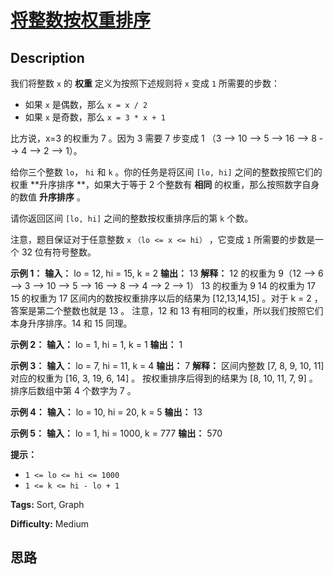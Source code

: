 # [将整数按权重排序][title]

## Description

我们将整数 `x` 的 **权重** 定义为按照下述规则将 `x` 变成 `1` 所需要的步数：

  * 如果 `x` 是偶数，那么 `x = x / 2`
  * 如果 `x` 是奇数，那么 `x = 3 * x + 1`

比方说，x=3 的权重为 7 。因为 3 需要 7 步变成 1 （3 --> 10 --> 5 --> 16 --> 8 --> 4 --> 2 -->
1）。

给你三个整数 `lo`， `hi` 和 `k` 。你的任务是将区间 `[lo, hi]` 之间的整数按照它们的权重  **升序排序  **，如果大于等于 2
个整数有  **相同**  的权重，那么按照数字自身的数值  **升序排序**  。

请你返回区间 `[lo, hi]` 之间的整数按权重排序后的第 `k` 个数。

注意，题目保证对于任意整数 `x` `（lo <= x <= hi）` ，它变成 `1` 所需要的步数是一个 32 位有符号整数。



**示例 1：**
            **输入：** lo = 12, hi = 15, k = 2    **输出：** 13    **解释：** 12 的权重为 9（12 --> 6 --> 3 --> 10 --> 5 --> 16 --> 8 --> 4 --> 2 --> 1）    13 的权重为 9    14 的权重为 17    15 的权重为 17    区间内的数按权重排序以后的结果为 [12,13,14,15] 。对于 k = 2 ，答案是第二个整数也就是 13 。    注意，12 和 13 有相同的权重，所以我们按照它们本身升序排序。14 和 15 同理。    

**示例 2：**
            **输入：** lo = 1, hi = 1, k = 1    **输出：** 1    

**示例 3：**
            **输入：** lo = 7, hi = 11, k = 4    **输出：** 7    **解释：** 区间内整数 [7, 8, 9, 10, 11] 对应的权重为 [16, 3, 19, 6, 14] 。    按权重排序后得到的结果为 [8, 10, 11, 7, 9] 。    排序后数组中第 4 个数字为 7 。    

**示例 4：**
            **输入：** lo = 10, hi = 20, k = 5    **输出：** 13    

**示例 5：**
            **输入：** lo = 1, hi = 1000, k = 777    **输出：** 570    



**提示：**

  * `1 <= lo <= hi <= 1000`
  * `1 <= k <= hi - lo + 1`


**Tags:** Sort, Graph

**Difficulty:** Medium

## 思路

[title]: https://leetcode-cn.com/problems/sort-integers-by-the-power-value
